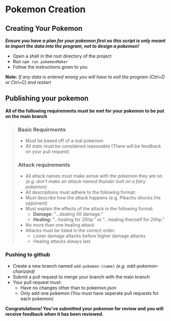 # Pokemon Creation
## Creating Your Pokemon
***Ensure you have a plan for your pokemon first as this script is only meant to import the data into the program, not to design a pokemon!***
- Open a shell in the root directory of the project
- Run ```npm run pokemonMaker```
- Follow the instructions given to you

**Note:** *If any data is entered wrong you will have to exit the program (Ctrl+D or Ctrl+C) and restart*

## Publishing your pokemon
**All of the following requirements must be met for your pokemon to be put on the main branch**

>### Basic Requirments
>- Must be based off of a real pokemon
>- All stats must be considered reasonable (There will be feedback on your pull request)
>
>### Attack requirements
>- All attack names must make sense with the pokemon they are on *(e.g. don't make an attack named thunder bolt on a fairy pokemon)*
>- All descriptions must adhere to the following format:
>  - Must describe how the attack happens (e.g. Pikachu shocks the opponent)
>  - Must explain the effects of the attack in the following format:
>	 - **Damage:** "...dealing 50 damage."
>     - **Healing:** "...healing for 20hp." *or* "...healing theirself for 20hp."
>  - No more than one healing attack
>  - Attacks must be listed in the correct order:
>	  - Lower damage attacks before higher damage attacks
>      - Healing attacks always last

### Pushing to github
- Create a new branch named ```add-pokemon-(name)``` *(e.g. add-pokemon-charizard)*
- Submit a pull request to merge your branch with the main branch
- Your pull request must:
	- Have no changes other than to pokemon.json
	- Only add one pokemon (You must have seperate pull requests for each pokemon)

**Congratulations! You've submitted your pokemon for review and you will receive feedback when it has been reviewed.**